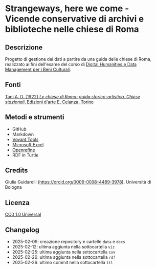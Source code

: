 # Strangeways, here we come - Vicende conservative di archivi e biblioteche nelle chiese di Roma
  

## Descrizione
Progetto di gestione dei dati a partire da una guida delle chiese di Roma, realizzato ai fini dell'esame del corso di [Digital Humanities e Data Management per i Beni Culturali](https://www.unibo.it/it/studiare/dottorati-master-specializzazioni-e-altra-formazione/insegnamenti/insegnamento/2024/502386).

## Fonti
[Tani A. D. (1922) *Le chiese di Roma: guida storico-artistica. Chiese stazionali*, Edizioni d'arte E. Celanza, Torino](https://archive.org/details/lechiesediromagu00tani/page/n9/mode/2up)

## Metodi e strumenti
* GitHub
* Markdown
* [Voyant Tools](https://voyant-tools.org/)
* [Microsoft Excel](https://www.microsoft.com/it-it/microsoft-365/excel?market=it)
* [Openrefine](https://openrefine.org/)
* RDF in Turtle

## Credits
Giulia Guidarelli (https://orcid.org/0009-0008-4489-3978), Università di Bologna

## Licenza
[CC0 1.0 Universal](https://creativecommons.org/publicdomain/zero/1.0/?ref=chooser-v1)

## Changelog
* 2025-02-09: creazione repository e cartelle `data` e `docs`
* 2025-02-12: ultima aggiunta nella sottocartella `viz`
* 2025-02-25: ultima aggiunta nella sottocartella `csv`
* 2025-02-26: ultima aggiunta nella sottocartella `rdf`
* 2025-02-26: ultimo commit nella sottocartella `ttl`
